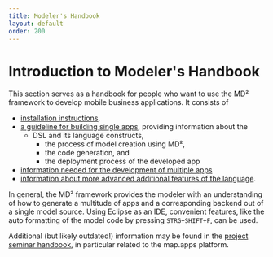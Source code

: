 ```yaml
---
title: Modeler's Handbook
layout: default
order: 200
---
```


# Introduction to Modeler's Handbook

This section serves as a handbook for people who want to use the MD² framework to develop mobile business applications.
It consists of

* [installation instructions](520_installation-modeler.html),
* [a guideline for building single apps](530_single-apps.html), providing information about the
  * DSL and its language constructs,
	* the process of model creation using MD²,
	* the code generation, and
	* the deployment process of the developed app
* [information needed for the development of multiple apps](540_multiple-apps.html)
* [information about more advanced additional features of the language](550_additional_features.html).

In general, the MD² framework provides the modeler with an understanding of how to generate a multitude of apps and a corresponding backend out of a single model source.
Using Eclipse as an IDE, convenient features, like the auto formatting of the model code by pressing `STRG+SHIFT+F`, can be used.

Additional (but likely outdated!) information may be found in the [project seminar handbook](https://github.com/ps-md2/md2-documentation), in particular related to the map.apps platform.

